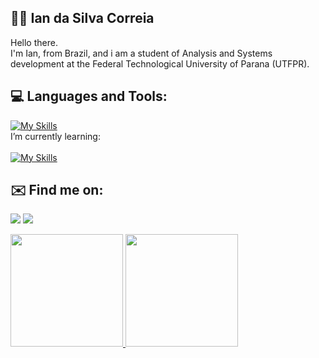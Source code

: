 ## 🧑‍💻 Ian da Silva Correia
Hello there.<br/>
I'm Ian, from Brazil, and i am a student of Analysis and Systems development at the Federal Technological University of Parana (UTFPR).

## 💻 Languages and Tools:
[![My Skills](https://skills.thijs.gg/icons?i=c,java,mysql,figma)](https://skills.thijs.gg)
<br/>I’m currently learning:<br/> <br/>
[![My Skills](https://skills.thijs.gg/icons?i=postgres,cs,unity)](https://skills.thijs.gg)

## ✉️ Find me on:
<a href = "ianda.silvacorreia@outlook.com"><img src="https://img.shields.io/badge/Gmail-D14836?style=for-the-badge&logo=gmail&logoColor=white" target="_blank"></a>
<a href="https://www.linkedin.com/in/ian-da-silva-correia-804707208/" target="_blank"><img src="https://img.shields.io/badge/-LinkedIn-%230077B5?style=for-the-badge&logo=linkedin&logoColor=white" target="_blank"></a>   

<div>
<a href="https://github.com/IanDesc">
<img height="180em" src="https://github-readme-stats.vercel.app/api/top-langs/?username=IanDesc&layout=compact&langs_count=7&theme=dracula"/>
<img height="180em" src="https://github-readme-stats.vercel.app/api?username=IanDesc&show_icons=true&theme=dracula&include_all_commits=true&count_private=true"/>
</div>



<!--
- 🔭 I’m currently working on ...
- 🌱 I’m currently learning ...
- 👯 I’m looking to collaborate on ...
- 🤔 I’m looking for help with ...
- 💬 Ask me about ...
- 📫 How to reach me: ...
- 😄 Pronouns: ...
- ⚡ Fun fact:
-->
